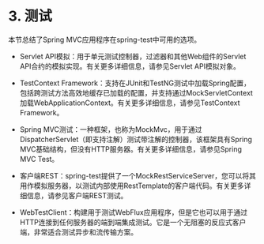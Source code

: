 # 3. 测试

本节总结了Spring MVC应用程序在spring-test中可用的选项。

* Servlet API模拟：用于单元测试控制器，过滤器和其他Web组件的Servlet API合约的模拟实现。有关更多详细信息，请参见Servlet API模拟对象。

* TestContext Framework：支持在JUnit和TestNG测试中加载Spring配置，包括跨测试方法高效地缓存已加载的配置，并支持通过MockServletContext加载WebApplicationContext。有关更多详细信息，请参见TestContext Framework。

* Spring MVC测试：一种框架，也称为MockMvc，用于通过DispatcherServlet（即支持注解）测试带注解的控制器，该框架具有Spring MVC基础结构，但没有HTTP服务器。有关更多详细信息，请参见Spring MVC Test。

* 客户端REST：spring-test提供了一个MockRestServiceServer，您可以将其用作模拟服务器，以测试内部使用RestTemplate的客户端代码。有关更多详细信息，请参见客户端REST测试。

* WebTestClient：构建用于测试WebFlux应用程序，但是它也可以用于通过HTTP连接到任何服务器的端到端集成测试。它是一个无阻塞的反应式客户端，非常适合测试异步和流传输方案。

